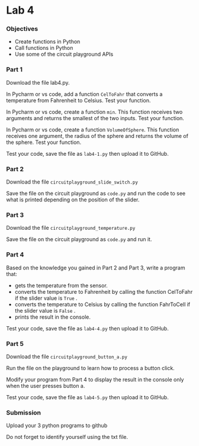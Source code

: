 # Lab 4

### Objectives

- Create functions in Python
- Call functions in Python
- Use some of the circuit playground APIs



### Part 1

Download the file lab4.py.

In Pycharm or vs code, add a function `CelToFahr` that converts a temperature from Fahrenheit to Celsius. Test your function.

In Pycharm or vs code, create a function `min`. This function receives two arguments and returns the smallest of the two inputs. Test your function.

In Pycharm or vs code, create a function `VolumeOfSphere`. This function receives one argument, the radius of the sphere and returns the volume of the sphere. Test your function.

Test your code, save the file as `lab4-1.py` then upload it to GitHub.

### Part 2

Download the file `circuitplayground_slide_switch.py`

Save the file on the circuit playground as `code.py` and run the code to see what is printed depending on the position of the slider.

### Part 3

Download the file `circuitplayground_temperature.py`

Save the file on the circuit playground as `code.py` and run it.

### Part 4

Based on the knowledge you gained in Part 2 and Part 3, write a program that:

- gets the temperature from the sensor.
- converts the temperature to Fahrenheit by calling the function CelToFahr if the slider value is `True` .
- converts the temperature to Celsius by calling the function FahrToCell if the slider value is `False` .
- prints the result in the console.

Test your code, save the file as `lab4-4.py` then upload it to GitHub.

### Part 5

Download the file `circuitplayground_button_a.py`

Run the file on the playground to learn how to process a button click.

Modify your program from Part 4 to display the result in the console only when the user presses button a.

Test your code, save the file as `lab4-5.py` then upload it to GitHub.

### Submission

Upload your 3 python programs to github

Do not forget to identify yourself using the txt file.